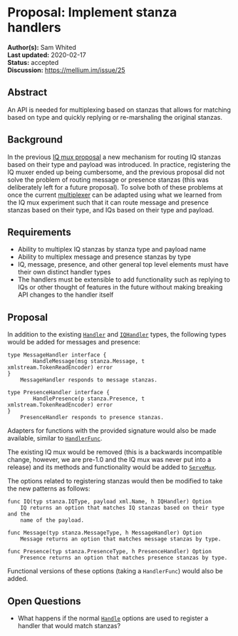 # Proposal: Implement stanza handlers

**Author(s):** Sam Whited  
**Last updated:** 2020-02-17  
**Status:** accepted  
**Discussion:** https://mellium.im/issue/25


## Abstract

An API is needed for multiplexing based on stanzas that allows for matching
based on type and quickly replying or re-marshaling the original stanzas.


## Background

In the previous [IQ mux proposal] a new mechanism for routing IQ stanzas based
on their type and payload was introduced.
In practice, registering the IQ muxer ended up being cumbersome, and the
previous proposal did not solve the problem of routing message or presence
stanzas (this was deliberately left for a future proposal).
To solve both of these problems at once the current [multiplexer] can be adapted
using what we learned from the IQ mux experiment such that it can route message
and presence stanzas based on their type, and IQs based on their type and
payload.

[IQ mux proposal]: https://mellium.im/design/18_iqmux
[multiplexer]: https://godoc.org/mellium.im/xmpp/mux#ServeMux


## Requirements

 - Ability to multiplex IQ stanzas by stanza type and payload name
 - Ability to multiplex message and presence stanzas by type
 - IQ, message, presence, and other general top level elements must have their
   own distinct handler types
 - The handlers must be extensible to add functionality such as replying to IQs
   or other thought of features in the future without making breaking API
   changes to the handler itself


## Proposal

In addition to the existing [`Handler`] and [`IQHandler`] types, the following
types would be added for messages and presence:

    type MessageHandler interface {
            HandleMessage(msg stanza.Message, t xmlstream.TokenReadEncoder) error
    }
        MessageHandler responds to message stanzas.

    type PresenceHandler interface {
            HandlePresence(p stanza.Presence, t xmlstream.TokenReadEncoder) error
    }
        PresenceHandler responds to presence stanzas.


Adapters for functions with the provided signature would also be made available,
similar to [`HandlerFunc`].

The existing IQ mux would be removed (this is a backwards incompatible change,
however, we are pre-1.0 and the IQ mux was never put into a release) and its
methods and functionality would be added to [`ServeMux`].

The options related to registering stanzas would then be modified to take the
new patterns as follows:

    func IQ(typ stanza.IQType, payload xml.Name, h IQHandler) Option
        IQ returns an option that matches IQ stanzas based on their type and the
        name of the payload.

    func Message(typ stanza.MessageType, h MessageHandler) Option
        Message returns an option that matches message stanzas by type.

    func Presence(typ stanza.PresenceType, h PresenceHandler) Option
        Presence returns an option that matches presence stanzas by type.

Functional versions of these options (taking a `HandlerFunc`) would also be
added.


[`Handler`]: https://godoc.org/mellium.im/xmpp#Handler
[`IQHandler`]: https://godoc.org/mellium.im/xmpp/mux#IQHandler
[`HandlerFunc`]: https://godoc.org/mellium.im/xmpp#HandlerFunc
[`ServeMux`]: https://godoc.org/mellium.im/xmpp/mux#ServeMux


## Open Questions

- What happens if the normal [`Handle`] options are used to register a handler
  that would match stanzas?


[`Handle`]: https://godoc.org/mellium.im/xmpp/mux#Handle

